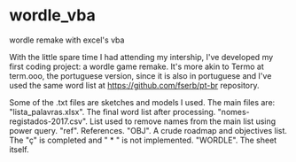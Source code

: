 # wordle_vba
wordle remake with excel's vba

With the little spare time I had attending my intership, I've developed my first coding project: a wordle game remake.
It's more akin to Termo at term.ooo, the portuguese version, since it is also in portuguese and I've used the same word list at https://github.com/fserb/pt-br repository.

Some of the .txt files are sketches and models I used. 
The main files are:
  "lista_palavras.xlsx". The final word list after processing.
  "nomes-registados-2017.csv". List used to remove names from the main list using power query.
  "ref". References.
  "OBJ". A crude roadmap and objectives list. The "ç" is completed and " * " is not implemented.
  "WORDLE". The sheet itself.
